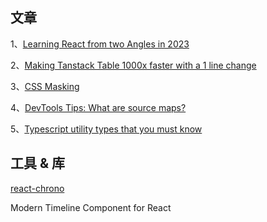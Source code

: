 ## 文章

1、[Learning React from two Angles in 2023](https://www.robinwieruch.de/learning-react/)

2、[Making Tanstack Table 1000x faster with a 1 line change](https://jpcamara.com/2023/03/07/making-tanstack-table.html)

3、[CSS Masking](https://ishadeed.com/article/css-masking/)

4、[DevTools Tips: What are source maps?](https://developer.chrome.com/en/blog/devtools-tips-23/)

5、[Typescript utility types that you must know](https://dev.to/arafat4693/typescript-utility-types-that-you-must-know-4m6k)

## 工具 & 库

[react-chrono](https://github.com/prabhuignoto/react-chrono)

 Modern Timeline Component for React
